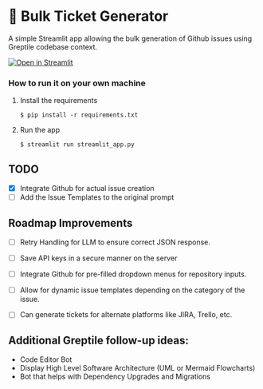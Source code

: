 # 🎫 Bulk Ticket Generator

A simple Streamlit app allowing the bulk generation of Github issues using Greptile codebase context.

[![Open in Streamlit](https://static.streamlit.io/badges/streamlit_badge_black_white.svg)](https://support-tickets-template.streamlit.app/)

### How to run it on your own machine

1. Install the requirements

   ```
   $ pip install -r requirements.txt
   ```

2. Run the app

   ```
   $ streamlit run streamlit_app.py
   ```

## TODO
* [X] Integrate Github for actual issue creation
* [ ] Add the Issue Templates to the original prompt

## Roadmap Improvements
* [ ] Retry Handling for LLM to ensure correct JSON response.
* [ ] Save API keys in a secure manner on the server
* [ ] Integrate Github for pre-filled dropdown menus for repository inputs.
* [ ] Allow for dynamic issue templates depending on the category of the issue.
* [ ] Can generate tickets for alternate platforms like JIRA, Trello, etc.


## Additional Greptile follow-up ideas:
* Code Editor Bot
* Display High Level Software Architecture (UML or Mermaid Flowcharts)
* Bot that helps with Dependency Upgrades and Migrations
